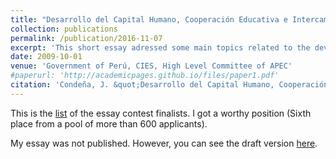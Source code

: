 ```yaml
---
title: "Desarrollo del Capital Humano, Cooperación Educativa e Intercambios Culturales"
collection: publications
permalink: /publication/2016-11-07
excerpt: 'This short essay adressed some main topics related to the development of Peru, focusing on the fostering of human capital through education and cultural exchanges.'
date: 2009-10-01
venue: 'Government of Perú, CIES, High Level Committee of APEC'
#paperurl: 'http://academicpages.github.io/files/paper1.pdf'
citation: 'Condeña, J. &quot;Desarrollo del Capital Humano, Cooperación Educativa e Intercambios Culturales&quot; <i>Draft version of the 6th place of essay contest "Visión de los jóvenes sobre la integración de Perú en APEC al 2021"</i>'
---
```


This is the [list](http://www.cies.org.pe/es/actividad/resultados-concurso-de-ensayos-para-jovenes-apec-al-2021) of the essay contest finalists. I got a worthy position (Sixth place from a pool of more than 600 applicants). 

My essay was not published. However, you can see the draft version [here](https://drive.google.com/file/d/12-8Er4LkivvOFIXy69sMZ-okrZPI-U-x/view?usp=sharing).